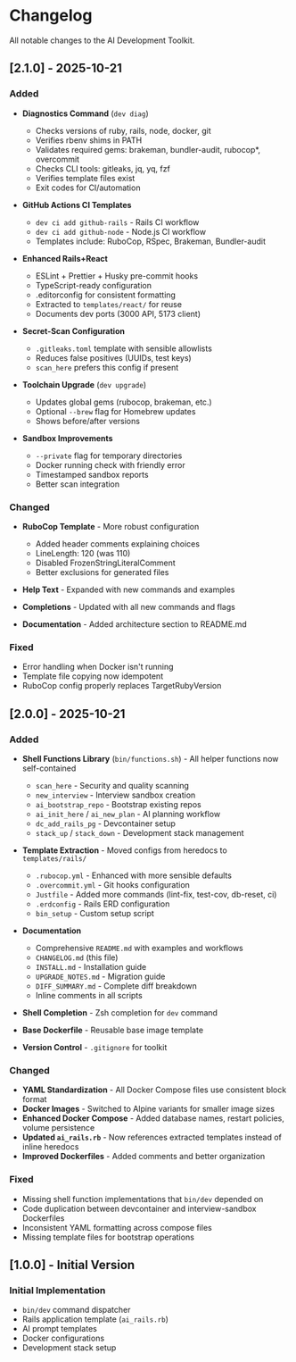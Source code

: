 # Changelog

All notable changes to the AI Development Toolkit.

## [2.1.0] - 2025-10-21

### Added
- **Diagnostics Command** (`dev diag`)
  - Checks versions of ruby, rails, node, docker, git
  - Verifies rbenv shims in PATH
  - Validates required gems: brakeman, bundler-audit, rubocop*, overcommit
  - Checks CLI tools: gitleaks, jq, yq, fzf
  - Verifies template files exist
  - Exit codes for CI/automation

- **GitHub Actions CI Templates**
  - `dev ci add github-rails` - Rails CI workflow
  - `dev ci add github-node` - Node.js CI workflow
  - Templates include: RuboCop, RSpec, Brakeman, Bundler-audit
  
- **Enhanced Rails+React**
  - ESLint + Prettier + Husky pre-commit hooks
  - TypeScript-ready configuration
  - .editorconfig for consistent formatting
  - Extracted to `templates/react/` for reuse
  - Documents dev ports (3000 API, 5173 client)
  
- **Secret-Scan Configuration**
  - `.gitleaks.toml` template with sensible allowlists
  - Reduces false positives (UUIDs, test keys)
  - `scan_here` prefers this config if present
  
- **Toolchain Upgrade** (`dev upgrade`)
  - Updates global gems (rubocop, brakeman, etc.)
  - Optional `--brew` flag for Homebrew updates
  - Shows before/after versions
  
- **Sandbox Improvements**
  - `--private` flag for temporary directories
  - Docker running check with friendly error
  - Timestamped sandbox reports
  - Better scan integration

### Changed
- **RuboCop Template** - More robust configuration
  - Added header comments explaining choices
  - LineLength: 120 (was 110)
  - Disabled FrozenStringLiteralComment
  - Better exclusions for generated files
  
- **Help Text** - Expanded with new commands and examples
- **Completions** - Updated with all new commands and flags
- **Documentation** - Added architecture section to README.md

### Fixed
- Error handling when Docker isn't running
- Template file copying now idempotent
- RuboCop config properly replaces TargetRubyVersion

## [2.0.0] - 2025-10-21

### Added
- **Shell Functions Library** (`bin/functions.sh`) - All helper functions now self-contained
  - `scan_here` - Security and quality scanning
  - `new_interview` - Interview sandbox creation
  - `ai_bootstrap_repo` - Bootstrap existing repos
  - `ai_init_here` / `ai_new_plan` - AI planning workflow
  - `dc_add_rails_pg` - Devcontainer setup
  - `stack_up` / `stack_down` - Development stack management
  
- **Template Extraction** - Moved configs from heredocs to `templates/rails/`
  - `.rubocop.yml` - Enhanced with more sensible defaults
  - `.overcommit.yml` - Git hooks configuration
  - `Justfile` - Added more commands (lint-fix, test-cov, db-reset, ci)
  - `.erdconfig` - Rails ERD configuration
  - `bin_setup` - Custom setup script
  
- **Documentation**
  - Comprehensive `README.md` with examples and workflows
  - `CHANGELOG.md` (this file)
  - `INSTALL.md` - Installation guide
  - `UPGRADE_NOTES.md` - Migration guide
  - `DIFF_SUMMARY.md` - Complete diff breakdown
  - Inline comments in all scripts
  
- **Shell Completion** - Zsh completion for `dev` command
- **Base Dockerfile** - Reusable base image template
- **Version Control** - `.gitignore` for toolkit

### Changed
- **YAML Standardization** - All Docker Compose files use consistent block format
- **Docker Images** - Switched to Alpine variants for smaller image sizes
- **Enhanced Docker Compose** - Added database names, restart policies, volume persistence
- **Updated `ai_rails.rb`** - Now references extracted templates instead of inline heredocs
- **Improved Dockerfiles** - Added comments and better organization

### Fixed
- Missing shell function implementations that `bin/dev` depended on
- Code duplication between devcontainer and interview-sandbox Dockerfiles
- Inconsistent YAML formatting across compose files
- Missing template files for bootstrap operations

## [1.0.0] - Initial Version

### Initial Implementation
- `bin/dev` command dispatcher
- Rails application template (`ai_rails.rb`)
- AI prompt templates
- Docker configurations
- Development stack setup
